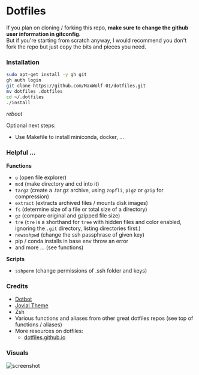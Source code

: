 # Dotfiles

If you plan on cloning / forking this repo, **make sure to change the github user information in gitconfig**.  
But if you're starting from scratch anyway, I would recommend you don't fork the repo but just copy the bits and pieces you need.

### Installation

```bash
sudo apt-get install -y gh git
gh auth login
git clone https://github.com/MaxWolf-01/dotfiles.git
mv dotfiles .dotfiles
cd ~/.dotfiles
./install
```
*reboot*

Optional next steps:
- Use Makefile to install miniconda, docker, ...

### Helpful ...

**Functions**

- ``o`` (open file explorer)
- ``mcd`` (make directory and cd into it)
- ``targz`` (create a .tar.gz archive, using `zopfli`, `pigz` or `gzip` for compression)
- ``extract`` (extracts archived files / mounts disk images)
- ``fs`` (determine size of a file or total size of a directory)
- ``gz`` (compare original and gzipped file size)
- ``tre`` (`tre` is a shorthand for `tree` with hidden files and color enabled, ignoring the `.git` directory, listing directories first.)
- ``newsshpwd`` (change the ssh passphrase of given key)
- pip / conda installs in base env throw an error
- and more ... (see functions)

**Scripts**

- ``sshperm`` (change permissions of .ssh folder and keys)


### Credits
- [Dotbot](https://github.com/anishathalye/dotbot/tree/da928a4c6b65148bfda3138674da1730c143f396)
- [Jovial Theme](https://github.com/zthxxx/jovial)
- Zsh
- Various functions and aliases from other great dotfiles repos (see top of functions / aliases)
- More resources on dotfiles:
  - [dotfiles.github.io](https://dotfiles.github.io/)

### Visuals
![screenshot](https://user-images.githubusercontent.com/69987866/222907218-967d172c-b294-4389-9afb-3134bc815ea8.png)
